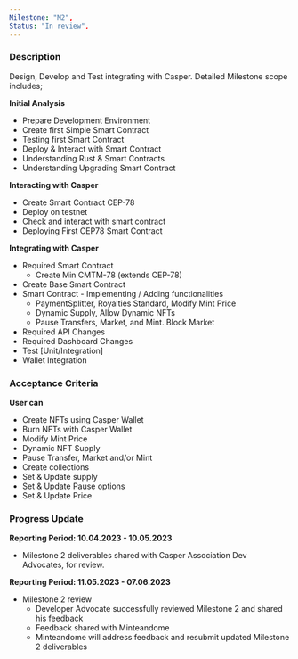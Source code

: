 ```yaml
---
Milestone: "M2",
Status: "In review",
---
```

<!--lang:en--> 
### Description

Design, Develop and Test integrating with Casper. Detailed Milestone scope includes;

**Initial Analysis**
- Prepare Development Environment
- Create first Simple Smart Contract
- Testing first Smart Contract
- Deploy & Interact with Smart Contract
- Understanding Rust & Smart Contracts
- Understanding Upgrading Smart Contract

**Interacting with Casper**
- Create Smart Contract CEP-78
- Deploy on testnet
- Check and interact with smart contract
- Deploying First CEP78 Smart Contract

**Integrating with Casper**
- Required Smart Contract
  - Create Min CMTM-78 (extends CEP-78)
- Create Base Smart Contract
- Smart Contract - Implementing / Adding functionalities
  - PaymentSplitter, Royalties Standard, Modify Mint Price
  - Dynamic Supply, Allow Dynamic NFTs
  - Pause Transfers, Market, and Mint. Block Market
- Required API Changes
- Required Dashboard Changes
- Test [Unit/Integration]
- Wallet Integration

### Acceptance Criteria

**User can**
- Create NFTs using Casper Wallet
- Burn NFTs with Casper Wallet
- Modify Mint Price
- Dynamic NFT Supply
- Pause Transfer, Market and/or Mint
- Create collections
- Set & Update supply
- Set & Update Pause options
- Set & Update Price

### Progress Update

**Reporting Period: 10.04.2023 - 10.05.2023**
- Milestone 2 deliverables shared with Casper Association Dev Advocates, for review. 

**Reporting Period: 11.05.2023 - 07.06.2023**
- Milestone 2 review
  - Developer Advocate successfully reviewed Milestone 2 and shared his feedback
  - Feedback shared with Minteandome
  - Minteandome will address feedback and resubmit updated Milestone 2 deliverables